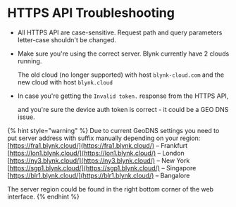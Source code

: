 # HTTPS API Troubleshooting

* All HTTPS API are case-sensitive. Request path and query parameters letter-case shouldn't be changed.
* Make sure you're using the correct server. Blynk currently have 2 clouds running.

  The old cloud \(no longer supported\) with host `blynk-cloud.com` and the new cloud with host `blynk.cloud`

* In case you're getting the `Invalid token.` response from the HTTPS API,

  and you're sure the device auth token is correct - it could be a GEO DNS issue. 

{% hint style="warning" %}
Due to current GeoDNS settings you need to put server address with suffix manually depending on your region:  
[https://fra1.blynk.cloud/](https://fra1.blynk.cloud/) – Frankfurt  
[https://lon1.blynk.cloud/](https://lon1.blynk.cloud/) – London  
[https://ny3.blynk.cloud/](https://ny3.blynk.cloud/) – New York  
[https://sgp1.blynk.cloud/](https://sgp1.blynk.cloud/) – Singapore  
[https://blr1.blynk.cloud/](https://blr1.blynk.cloud/) – Bangalore

The server region could be found in the right bottom corner of the web interface.
{% endhint %}



